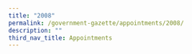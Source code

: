 ```yaml
---
title: "2008"
permalink: /government-gazette/appointments/2008/
description: ""
third_nav_title: Appointments
---
```

